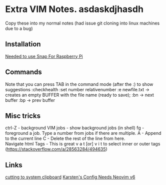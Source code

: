 # Extra VIM Notes. asdaskdjhasdh
Copy these into my normal notes (had issue git cloning into linux machines due to a bug)

## Installation
[Needed to use Snap For Raspberry Pi](https://raspberrypi.stackexchange.com/a/119934/107719<Paste>)



## Commands
Note that you can press TAB in the command mode (after the :) to show suggestions
:checkhealth
:set number relativenumber
:e newfile.txt   -> creates an empty BUFFER with the file name (ready to save);
:bn  -> next buffer
:bp  -> prev buffer

## Misc tricks
ctrl-Z  - background VIM
jobs    - show background jobs (in shell)
fg      - foreground a job. Type a number from jobs if there are multiple. 
A       - Append to the current line
C       - Delete the rest of the line from here.  
Navigate html Tags - This is great v a t [or] v i t  to select inner or outer tags (https://stackoverflow.com/a/28563284/494635)

## Links
[cutting to system clipboard](https://vi.stackexchange.com/a/23133/5998)
[Karsten's Config Needs Neovim v6](https://github.com/damiensawyer/neovim-config)

